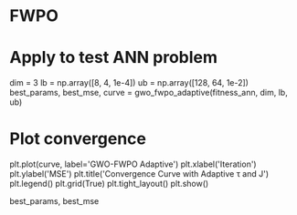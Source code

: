 # FWPO
# Apply to test ANN problem
dim = 3
lb = np.array([8, 4, 1e-4])
ub = np.array([128, 64, 1e-2])
best_params, best_mse, curve = gwo_fwpo_adaptive(fitness_ann, dim, lb, ub)

# Plot convergence
plt.plot(curve, label='GWO-FWPO Adaptive')
plt.xlabel('Iteration')
plt.ylabel('MSE')
plt.title('Convergence Curve with Adaptive τ and J')
plt.legend()
plt.grid(True)
plt.tight_layout()
plt.show()

best_params, best_mse
